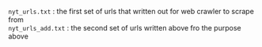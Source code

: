 `nyt_urls.txt` : the first set of urls that written out for web crawler to scrape from  
`nyt_urls_add.txt` : the second set of urls written above fro the purpose above
